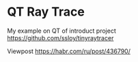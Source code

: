 # QT Ray Trace
My example on QT of introduct project https://github.com/ssloy/tinyraytracer

Viewpost https://habr.com/ru/post/436790/
